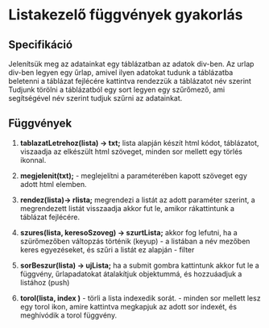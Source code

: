 # Listakezelő függvények gyakorlás 

## Specifikáció

Jelenítsük meg az adatainkat egy táblázatban az adatok div-ben.
Az urlap div-ben legyen egy űrlap, 
amivel ilyen adatokat tudunk a táblázatba beletenni
a táblázat fejlécére kattintva rendezzük a táblázatot név szerint
Tudjunk törölni a táblázatból egy sort
legyen egy szűrőmező, ami segítségével név szerint tudjuk szűrni az adatainkat. 

## Függvények

1. **tablazatLetrehoz(lista) -> txt;**   lista alapján készít html kódot, táblázatot, viszaadja  az elkészült html szöveget, minden sor mellett egy törlés ikonnal. 

2. **megjelenit(txt);** - meglejelítni a paraméterében kapott szöveget egy adott html elemben. 

3. **rendez(lista)-> rlista;**  megrendezi a listát az adott paraméter szerint, a megrendezett listát visszaadja  akkor fut le, amikor rákattintunk a táblázat fejlécére. 

4. **szures(lista, keresoSzoveg) -> szurtLista;** akkor fog lefutni, ha a szürőmezőben váltopzás történik (keyup) - a listában a név mezőben keres egyezéseket, és szűri a listát ez alapján - filter 

5. **sorBeszur(lista) -> ujLista;**  ha a submit gombra kattintunk akkor fut le a függvény, űrlapadatokat átalakítjuk objektummá, és hozzuáadjuk a listához (push)

6. **torol(lista, index )** - törli a lista indexedik  sorát. - minden sor mellett lesz egy torol ikon, amire kattintva megkapjuk az adott sor indexét, és meghívódik a torol függvény. 


